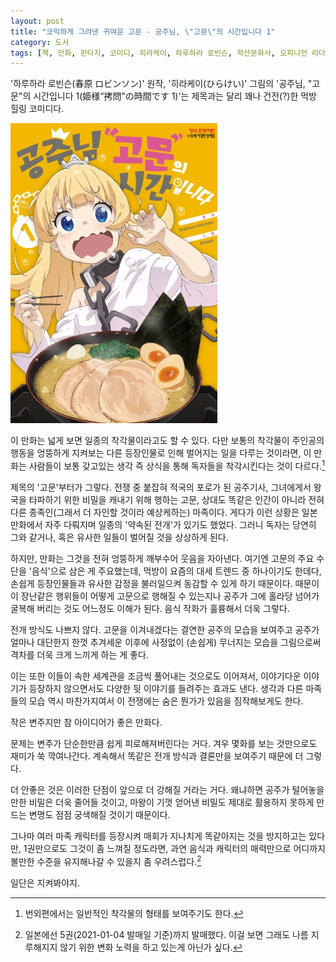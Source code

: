 ```yaml
---
layout: post
title: "코믹하게 그려낸 귀여운 고문 - 공주님, \"고문\"의 시간입니다 1"
category: 도서
tags: [책, 만화, 판타지, 코미디, 히라케이, 하루하라 로빈슨, 학산문화사, 오피니언 리더, 서평]
---
```


'하루하라 로빈슨(春原 ロビンソン)' 원작,
'히라케이(ひらけい)' 그림의
'공주님, "고문"의 시간입니다 1(姫様“拷問”の時間です 1)'는
제목과는 달리 꽤나 건전(?)한 먹방 힐링 코미디다.

![커버](/images/himesama-gomon-no-jikan-desu-comic-book-h480.jpg)

이 만화는 넓게 보면 일종의 착각물이라고도 할 수 있다.
다만 보통의 착각물이 주인공의 행동을 엉뚱하게 지켜보는 다른 등장인물로 인해 벌어지는 일을 다루는 것이라면,
이 만화는 사람들이 보통 갖고있는 생각 즉 상식을 통해 독자들을 착각시킨다는 것이 다르다.[^1]

[^1]: 번외편에서는 일반적인 착각물의 형태를 보여주기도 한다.

제목의 '고문'부터가 그렇다.
전쟁 중 붙잡혀 적국의 포로가 된 공주기사,
그녀에게서 왕국을 타파하기 위한 비밀을 캐내기 위해 행하는 고문,
상대도 똑같은 인간이 아니라 전혀 다른 종족인(그래서 더 자인할 것이라 예상케하는) 마족이다.
게다가 이런 상황은 일본 만화에서 자주 다뤄지며 일종의 '약속된 전개'가 있기도 했었다.
그러니 독자는 당연히 그와 같거나, 혹은 유사한 일들이 벌어질 것을 상상하게 된다.

하지만, 만화는 그것을 전혀 엉뚱하게 깨부수어 웃음을 자아낸다.
여기엔 고문의 주요 수단을 '음식'으로 삼은 게 주요했는데,
먹방이 요즘의 대세 트렌드 중 하나이기도 한데다,
손쉽게 등장인물들과 유사한 감정을 불러일으켜 동감할 수 있게 하기 때문이다.
때문이 이 장난같은 행위들이 어떻게 고문으로 행해질 수 있는지나
공주가 그에 홀라당 넘어가 굴복해 버리는 것도 어느정도 이해가 된다.
음식 작화가 훌륭해서 더욱 그렇다.

전개 방식도 나쁘지 않다.
고문을 이겨내겠다는 결연한 공주의 모습을 보여주고
공주가 얼마나 대단한지 한껏 추겨세운 이후에
사정없이 (손쉽게) 무너지는 모습을 그림으로써 격차를 더욱 크게 느끼게 하는 게 좋다.

이는 또한 이들이 속한 세계관을 조금씩 풀어내는 것으로도 이어져서,
이야기다운 이야기가 등장하지 않으면서도 다양한 뒷 이야기를 들려주는 효과도 낸다.
생각과 다른 마족들의 모습 역시 마찬가지여서 이 전쟁에는 숨은 뭔가가 있음을 짐작해보게도 한다.

작은 변주지만 참 아이디어가 좋은 만화다.

문제는 변주가 단순한만큼 쉽게 피로해져버린다는 거다.
겨우 몇화를 보는 것만으로도 재미가 쑥 깍여나간다.
계속해서 똑같은 전개 방식과 결론만을 보여주기 때문에 더 그렇다.

더 안좋은 것은 이러한 단점이 앞으로 더 강해질 거라는 거다.
왜냐하면 공주가 털어놓을만한 비밀은 더욱 줄어들 것이고,
마왕이 기껏 얻어낸 비밀도 제대로 활용하지 못하게 만드는 변명도 점점 궁색해질 것이기 때문이다.

그나마 여러 마족 캐릭터를 등장시켜 매회가 지나치게 똑같아지는 것을 방지하고는 있다만,
1권만으로도 그것이 좀 느껴질 정도라면,
과연 음식과 캐릭터의 매력만으로 어디까지 볼만한 수준을 유지해나갈 수 있을지 좀 우려스럽다.[^2]

[^2]: 일본에선 5권(2021-01-04 발매일 기준)까지 발매했다. 이걸 보면 그래도 나름 지루해지지 않기 위한 변화 노력을 하고 있는게 아닌가 싶다.

일단은 지켜봐야지.
